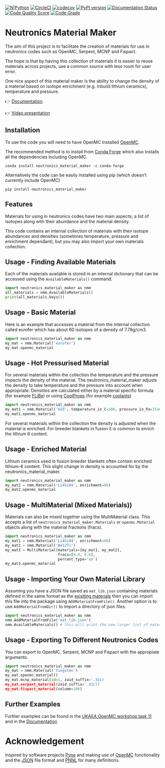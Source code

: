 
[![N|Python](https://www.python.org/static/community_logos/python-powered-w-100x40.png)](https://www.python.org)
[![CircleCI](https://circleci.com/gh/ukaea/neutronics_material_maker/tree/main.svg?style=svg)](https://circleci.com/gh/ukaea/neutronics_material_maker/tree/main)
[![codecov](https://codecov.io/gh/ukaea/neutronics_material_maker/branch/main/graph/badge.svg)](https://codecov.io/gh/ukaea/neutronics_material_maker)
[![PyPI version](https://badge.fury.io/py/neutronics-material-maker.svg)](https://badge.fury.io/py/neutronics-material-maker)
[![Documentation Status](https://readthedocs.org/projects/neutronics-material-maker/badge/?version=latest)](https://neutronics-material-maker.readthedocs.io/en/latest/?badge=latest)
[![Code Quality Score](https://www.code-inspector.com/project/13383/score/svg)](https://frontend.code-inspector.com/public/project/13383/neutronics_material_maker/dashboard)
[![Code Grade](https://www.code-inspector.com/project/13383/status/svg)](https://frontend.code-inspector.com/public/project/13383/neutronics_material_maker/dashboard)


# **Neutronics Material Maker**

The aim of this project is to facilitate the creation of materials for use in
neutronics codes such as OpenMC, Serpent, MCNP and Fispact.

The hope is that by having this collection of materials it is easier to reuse
materials across projects, use a common source with less room for user error.

One nice aspect of this material maker is the ability to change the density of
a material based on isotope enrichment (e.g. inbuild lithium ceramics),
temperature and pressure.

:point_right: [Documentation](https://neutronics-material-maker.readthedocs.io/en/latest/)

:point_right: [Video presentation](https://www.youtube.com/watch?v=V-VHLwRar9s)

## Installation

To use the code you will need to have OpenMC installed
[OpenMC](https://docs.openmc.org/en/latest/quickinstall.html).

The recommended method is to install from
[Conda Forge](https://conda-forge.org) which also installs all the dependencies
including OpenMC.

```
conda install neutronics_material_maker -c conda-forge
```

Alternatively the code can be easily installed using pip (which doesn't
currently include OpenMC)

```
pip install neutronics_material_maker
```

## Features

Materials for using in neutronics codes have two main aspects; a list of
isotopes along with their abundance and the material density.

This code contains an internal collection of materials with their isotope
abundances and densities (sometimes temperature, pressure and enrichment
dependant), but you may also import your own materials collection.


## Usage - Finding Available Materials

Each of the materials available is stored in an internal dictionary that can be
accessed using the ```AvailableMaterials()``` command.

```python
import neutronics_material_maker as nmm
all_materials = nmm.AvailableMaterials()
print(all_materials.keys())
```


## Usage - Basic Material

Here is an example that accesses a material from the internal collection called
eurofer which has about 60 isotopes of a density of 7.78g/cm3.

```python
import neutronics_material_maker as nmm
my_mat = nmm.Material('eurofer')
my_mat.openmc_material
```


## Usage - Hot Pressurised Material

For several materials within the collection the temperature and the pressure impacts the density of the material. The neutronics_material_maker adjusts the density to take temperature and the pressure into account when appropriate. Densities are calculated either by a material specific formula (for example [FLiBe](https://github.com/ukaea/neutronics_material_maker/blob/main/neutronics_material_maker/data/multiplier_and_breeder_materials.json)) or using [CoolProps](https://pypi.org/project/CoolProp/) (for example [coolants](https://github.com/ukaea/neutronics_material_maker/blob/main/neutronics_material_maker/data/coolant_materials.json))

```python
import neutronics_material_maker as nmm
my_mat1 = nmm.Material('H2O', temperature_in_C=300, pressure_in_Pa=15e6)
my_mat1.openmc_material
```

For several materials within the collection the density is adjusted when the
material is enriched. For breeder blankets in fusion it is common to enrich the
lithium 6 content.


## Usage - Enriched Material

Lithium ceramics used in fusion breeder blankets often contain enriched
lithium-6 content. This slight change in density is accounted for by the
neutronics_material_maker.

```python
import neutronics_material_maker as nmm
my_mat2 = nmm.Material('Li4SiO4', enrichment=60)
my_mat2.openmc_material
```


## Usage - MultiMaterial (Mixed Materials))

Materials can also be mixed together using the MultiMaterial class. This
accepts a list of ```neutronics_material_maker.Materials``` or 
```openmc.Material``` objects along with the material fractions (fracs).

```python
import neutronics_material_maker as nmm
my_mat1 = nmm.Material('Li4SiO4', enrichment=60)
my_mat2 = nmm.Material('Be12Ti')
my_mat3 = MultiMaterial(materials=[my_mat1, my_mat2],
                        fracs=[0.4, 0.6],
                        percent_type='vo')
my_mat3.openmc_material
```


## Usage - Importing Your Own Material Library

Assuming you have a JSON file saved as ```mat_lib.json``` containing materials
defined in the same format as the
[exisiting materials](https://github.com/ukaea/neutronics_material_maker/tree/main/neutronics_material_maker/data)
then you can import this file into the package using
```AddMaterialFromFile()```. Another option is to use ```AddMaterialFromDir()```
to import a directory of json files.

```python
import neutronics_material_maker as nmm
nmm.AddMaterialFromFile('mat_lib.json')
nmm.AvailableMaterials() # this will print the new larger list of materials
```

## Usage - Exporting To Different Neutronics Codes

You can export to OpenMC, Serpent, MCNP and Fispact with the appropiate
arguments.

```python
import neutronics_material_maker as nmm
my_mat = nmm.Material('tungsten')
my_mat.openmc_material()
my_mat.mcnp_material(id=1, zaid_suffix='.31c)
my_mat.serpent_material(zaid_suffix='.31c))
my_mat.fispact_material(volume=100)
```

## Further Examples

Further examples can be found in the
[UKAEA OpenMC workshop task 11](https://github.com/ukaea/openmc_workshop/tree/master/tasks/task_11)
and in the [Documentation](https://neutronics-material-maker.readthedocs.io/en/latest/)


# Acknowledgement

Inspired by software projects [Pyne](https://pyne.io/) and making use of
[OpenMC](https://docs.openmc.org/en/stable/) functionality and the
[JSON](https://www.json.org/json-en.html) file format and
[PNNL](https://www.pnnl.gov/main/publications/external/technical_reports/PNNL-15870Rev1.pdf)
for many definitions.
